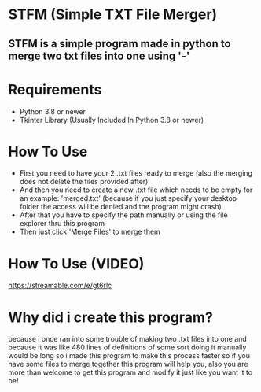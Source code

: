 # STFM (Simple TXT File Merger)

## STFM is a simple program made in python to merge two txt files into one using '-'

# Requirements
- Python 3.8 or newer
- Tkinter Library (Usually Included In Python 3.8 or newer)

# How To Use
- First you need to have your 2 .txt files ready to merge (also the merging does not delete the files provided after)
- And then you need to create a new .txt file which needs to be empty for an example: 'merged.txt' (because if you just specify your desktop folder the access will be denied and the program might crash)
- After that you have to specify the path manually or using the file explorer thru this program
- Then just click 'Merge Files' to merge them

# How To Use (VIDEO)
https://streamable.com/e/gt6rlc

# Why did i create this program?
because i once ran into some trouble of making two .txt files into one and because it was like 480 lines of definitions of some sort doing it manually would be long so i made this program to make this process faster so if you have some files to merge together this program will help you, also you are more than welcome to get this program and modify it just like you want it to be!

